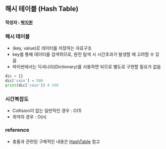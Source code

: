 ## 해시 테이블 (Hash Table)

#### 작성자 : [박지원](@pjw5521)

### 해시 테이블 
- (key, value)로 데이터를 저장하는 자료구조 
- key를 통해 데이터를 검색하므로, 완전 탐색 시 시간초과가 발생할 때 고려할 수 있음 
- 파이썬에서는 딕셔너리(Dictionary)를 사용하면 되므로 별도로 구현할 필요가 없음 
```python
dic = {}
dic['coin'] = 500
print(dic['coin']) # 500
```

### 시간복잡도
- Collision이 없는 일반적인 경우 : O(1)
- 최악의 경우 : O(n)

### reference
- 충돌과 관련된 구체적인 내용은 [HashTable](DataStructure/HashTable.md) 참고